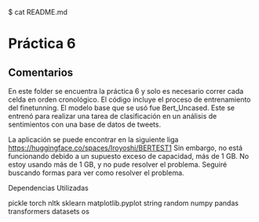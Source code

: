 $ cat README.md

# **Práctica 6**

## **Comentarios**

En este folder se encuentra la práctica 6 y solo es necesario
correr cada celda en orden cronológico. El código incluye el
proceso de entrenamiento del finetunning. El modelo base que 
se usó fue Bert_Uncased. Este se entrenó para realizar una tarea
de clasificación en un análisis de sentimientos con una base
de datos de tweets.

La aplicación se puede encontrar en la siguiente liga
https://huggingface.co/spaces/Iroyoshi/BERTEST1
Sin embargo, no está funcionando debido a un supuesto
exceso de capacidad, más de 1 GB. No estoy usando 
más de 1 GB, y no pude resolver el problema. Seguiré
buscando formas para ver como resolver el problema.

Dependencias Utilizadas

pickle
torch
nltk
sklearn
matplotlib.pyplot
string
random
numpy
pandas
transformers
datasets
os
